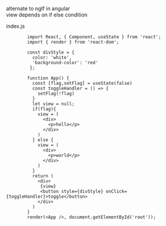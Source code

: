 alternate to ngIf in angular  
view depends on if else condition  


index.js

            import React, { Component, useState } from 'react';
            import { render } from 'react-dom';

            const divStyle = {
              color: 'white',
              'background-color': 'red'
             };

            function App() {
              const [flag,setFlag] = useState(false)
              const toggleHandler = () => {
                setFlag(!flag)
              }
              let view = null;
              if(flag){
                view = (
                  <div>
                    <p>hello</p>
                  </div>
                )
              } else {
                view = (
                  <div>
                    <p>world</p>
                  </div>
                )
              }
              return (
                <div>
                 {view}
                 <button style={divStyle} onClick={toggleHandler}>toggle</button>
                </div>
              )
            }
            render(<App />, document.getElementById('root'));

